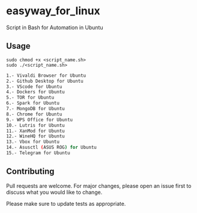 # easyway_for_linux
Script in Bash for Automation in Ubuntu

## Usage
```
sudo chmod +x <script_name.sh>
sudo ./<script_name.sh>
```

```bash
1.- Vivaldi Browser for Ubuntu
2.- Github Desktop for Ubuntu
3.- VScode for Ubuntu
4.- Dockers for Ubuntu
5.- TOR for Ubuntu
6.- Spark for Ubuntu
7.- MongoDB for Ubuntu
8.- Chrome for Ubuntu
9.- WPS Office for Ubuntu
10.- Lutris for Ubuntu
11.- XanMod for Ubuntu
12.- WineHQ for Ubuntu
13.- Vbox for Ubuntu
14.- Asusctl (ASUS ROG) for Ubuntu
15.- Telegram for Ubuntu
```

## Contributing
Pull requests are welcome. For major changes, please open an issue first to discuss what you would like to change.

Please make sure to update tests as appropriate.